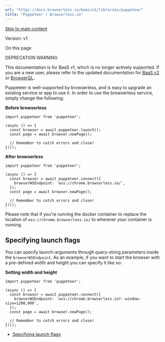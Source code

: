 ```yaml
---
url: "https://docs.browserless.io/baas/v1/libraries/puppeteer"
title: "Puppeteer | Browserless.io"
---
```


[Skip to main content](https://docs.browserless.io/baas/v1/libraries/puppeteer#__docusaurus_skipToContent_fallback)

Version: v1

On this page

DEPRECATION WARNING

This documentation is for BaaS v1, which is no longer actively supported. If you are a new user, please refer to the updated documentation for [BaaS v2](https://docs.browserless.io/baas/start#connecting-puppeteer) or [BrowserQL](https://docs.browserless.io/browserql/start).

Puppeteer is well-supported by browserless, and is easy to upgrade an existing service or app to use it. In order to use the browserless service, simply change the following:

**Before browserless**

```codeBlockLines_p187
import puppeteer from 'puppeteer';

(async () => {
  const browser = await puppeteer.launch();
  const page = await browser.newPage();

  // Remember to catch errors and close!
})();

```

**After browserless**

```codeBlockLines_p187
import puppeteer from 'puppeteer';

(async () => {
  const browser = await puppeteer.connect({
    browserWSEndpoint: `wss://chrome.browserless.io/`,
  });
  const page = await browser.newPage();

  // Remember to catch errors and close!
})();

```

Please note that if you're running the docker container to replace the location of `wss://chrome.browserless.io/` to wherever your container is running.

## Specifying launch flags [​](https://docs.browserless.io/baas/v1/libraries/puppeteer\#specifying-launch-flags "Direct link to Specifying launch flags")

You can specify launch-arguments through query-string parameters inside the `browserWSEndpoint`. As an example, if you want to start the browser with a pre-defined width and height you can specify it like so:

**Setting width and height**

```codeBlockLines_p187
import puppeteer from 'puppeteer';

(async () => {
  const browser = await puppeteer.connect({
    browserWSEndpoint: `wss://chrome.browserless.io?--window-size=1200,900`,
  });
  const page = await browser.newPage();

  // Remember to catch errors and close!
})();

```

- [Specifying launch flags](https://docs.browserless.io/baas/v1/libraries/puppeteer#specifying-launch-flags)